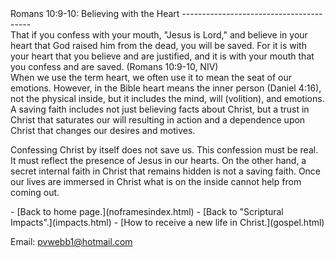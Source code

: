  <head> <title>(PVW) Romans 10:9-10: Believing with the Heart</title> <meta content="IE=9" http-equiv="X-UA-Compatible"></meta> <link href="css/page_style.css" rel="stylesheet" type="text/css"></link> </head><body><div class="page_style"> Romans 10:9-10: Believing with the Heart
----------------------------------------

<div class="p">That if you confess with your mouth, "Jesus is Lord," and believe in your heart that God raised him from the dead, you will be saved. For it is with your heart that you believe and are justified, and it is with your mouth that you confess and are saved. (Romans 10:9-10, NIV)

</div>When we use the term heart, we often use it to mean the seat of our emotions. However, in the Bible heart means the inner person (Daniel 4:16), not the physical inside, but it includes the mind, will (volition), and emotions. A saving faith includes not just believing facts about Christ, but a trust in Christ that saturates our will resulting in action and a dependence upon Christ that changes our desires and motives.

Confessing Christ by itself does not save us. This confession must be real. It must reflect the presence of Jesus in our hearts. On the other hand, a secret internal faith in Christ that remains hidden is not a saving faith. Once our lives are immersed in Christ what is on the inside cannot help from coming out.

 </div>- [Back to home page.](noframesindex.html)
- [Back to "Scriptural Impacts".](impacts.html)
- [How to receive a new life in Christ.](gospel.html)

Email: [pvwebb1@hotmail.com](mailto:pvwebb1@hotmail.com)

